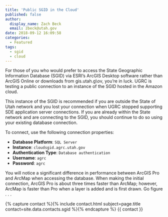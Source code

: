 ```yaml
---
title: 'Public SGID in the Cloud'
published: false
author:
  display_name: Zach Beck
  email: zbeck@utah.gov
date: 2018-09-12 16:09:58
categories:
  - Featured
tags:
  - sgid
  - cloud
---
```


For those of you who would prefer to access the State Geographic Information Database (SGID) via ESRI’s ArcGIS Desktop software rather than ArcGIS Online or downloads from gis.utah.g\ov, you’re in luck. UGRC is testing a public connection to an instance of the SGID hosted in the Amazon cloud.

This instance of the SGID is recommended if you are outside the State of Utah network and you lost your connection when UGRC stopped supporting SDE application server connections. If you are already within the State network and are connecting to the SGID, you should continue to do so using your existing database connection.

To connect, use the following connection properties:

- **Database Platform**: `SQL Server`
- **Instance**: `cloudsgid.agrc.utah.gov`
- **Authentication Type**: `Database authentication`
- **Username**: `agrc`
- **Password**: `agrc`

You will notice a significant difference in performance between ArcGIS Pro and ArcMap when accessing the database. When making the initial connection, ArcGIS Pro is about three times faster than ArcMap; however, ArcMap is faster than Pro when a layer is added and is first drawn. Go figure . . .

{% capture contact %}{% include contact.html subject=page.title contact=site.data.contacts.sgid %}{% endcapture %}
{{ contact }}
